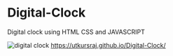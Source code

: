 # Digital-Clock
Digital clock using HTML CSS and JAVASCRIPT

![digital clock](https://user-images.githubusercontent.com/93482254/164081793-21632ade-be6f-4f32-bbb3-924b6eab579b.png)
https://utkursraj.github.io/Digital-Clock/
